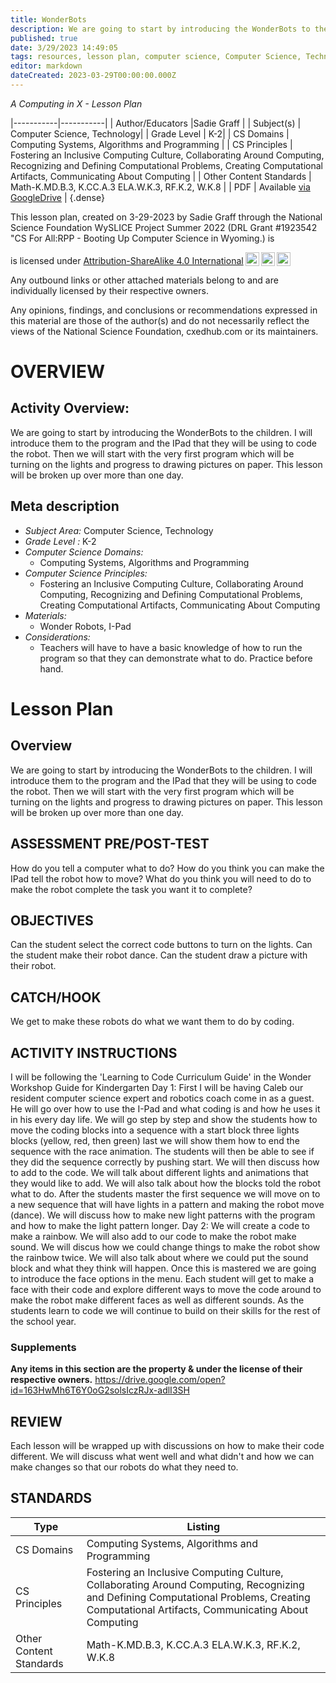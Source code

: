 ```yaml
---
title: WonderBots
description: We are going to start by introducing the WonderBots to the children. I will introduce them to the program and the IPad that they will be using to code the robot. Then we will start with the very first program which will be turning on the lights and progress to drawing pictures on paper. This lesson will be broken up over more than one day.
published: true
date: 3/29/2023 14:49:05
tags: resources, lesson plan, computer science, Computer Science, Technology 
editor: markdown
dateCreated: 2023-03-29T00:00:00.000Z
---
```

*A Computing in X - Lesson Plan*

|-----------|-----------|
| Author/Educators |Sadie Graff |
| Subject(s) | Computer Science, Technology|
| Grade Level | K-2|
| CS Domains | Computing Systems, Algorithms and Programming |
| CS Principles | Fostering an Inclusive Computing Culture, Collaborating Around Computing, Recognizing and Defining Computational Problems, Creating Computational Artifacts, Communicating About Computing |
| Other Content Standards | Math-K.MD.B.3, K.CC.A.3  ELA.W.K.3, RF.K.2, W.K.8 | 
| PDF | Available [via GoogleDrive](https://drive.google.com/open?id=1pPaC0vL_3jxAlebLK1KXrvBk0pNp-UPF) |
{.dense}






This lesson plan, created on 3-29-2023 by Sadie Graff through the National Science Foundation WySLICE Project Summer 2022 (DRL Grant #1923542 "CS For All:RPP - Booting Up Computer Science in Wyoming.) is  <p xmlns:cc="http://creativecommons.org/ns#" >  is licensed under <a href="http://creativecommons.org/licenses/by-sa/4.0/?ref=chooser-v1" target="_blank" rel="license noopener noreferrer" style="display:inline-block;">Attribution-ShareAlike 4.0 International<img style="height:22px!important;margin-left:3px;vertical-align:text-bottom;" src="https://mirrors.creativecommons.org/presskit/icons/cc.svg?ref=chooser-v1"><img style="height:22px!important;margin-left:3px;vertical-align:text-bottom;" src="https://mirrors.creativecommons.org/presskit/icons/by.svg?ref=chooser-v1"><img style="height:22px!important;margin-left:3px;vertical-align:text-bottom;" src="https://mirrors.creativecommons.org/presskit/icons/sa.svg?ref=chooser-v1"></a></p>


Any outbound links or other attached materials belong to and are individually licensed by their respective owners. 


Any opinions, findings, and conclusions or recommendations expressed in this material are those of the author(s) and do not necessarily reflect the views of the National Science Foundation, cxedhub.com or its maintainers.


# OVERVIEW
## Activity Overview:  
We are going to start by introducing the WonderBots to the children. I will introduce them to the program and the IPad that they will be using to code the robot. Then we will start with the very first program which will be turning on the lights and progress to drawing pictures on paper. This lesson will be broken up over more than one day.
## Meta description
+ *Subject Area:* Computer Science, Technology 
+ *Grade Level :* K-2 
+ *Computer Science Domains:*
   + Computing Systems, Algorithms and Programming
+ *Computer Science Principles:*
   + Fostering an Inclusive Computing Culture, Collaborating Around Computing, Recognizing and Defining Computational Problems, Creating Computational Artifacts, Communicating About Computing
+ *Materials:* 
   + Wonder Robots, I-Pad
+ *Considerations:*
   + Teachers will have to have a basic knowledge of how to run the program so that they can demonstrate what to do. Practice before hand.


# Lesson Plan
## Overview
We are going to start by introducing the WonderBots to the children. I will introduce them to the program and the IPad that they will be using to code the robot. Then we will start with the very first program which will be turning on the lights and progress to drawing pictures on paper. This lesson will be broken up over more than one day.
## ASSESSMENT PRE/POST-TEST
How do you tell a computer what to do? How do you think you can make the IPad tell the robot how to move? What do you think you will need to do to make the robot complete the task you want it to complete?
## OBJECTIVES
Can the student select the correct code buttons to turn on the lights. Can the student make their robot dance. Can the student draw a picture with their robot.


## CATCH/HOOK
We get to make these robots do what we want them to do by coding.


## ACTIVITY INSTRUCTIONS
I will be following the 'Learning to Code Curriculum Guide' in the Wonder Workshop Guide for Kindergarten
Day 1: First I will be having Caleb our resident computer science expert and robotics coach come in as a guest. He will go over how to use the I-Pad and what coding is and how he uses it in his every day life. We will go step by step and show the students how to move the coding blocks into a sequence with a start block three lights blocks (yellow, red, then green) last we will show them how to end the sequence with the race animation. The students will then be able to see if they did the sequence correctly by pushing start. We will then discuss how to add to the code. We will talk about different lights and animations that they would like to add. We will also talk about how the blocks told the robot what to do. After the students master the first sequence we will move on to a new sequence that will have lights in a pattern and making the robot move (dance). We will discuss how to make new light patterns with the program and how to make the light pattern longer. 
Day 2: We will create a code to make a rainbow. We will also add to our code to make the robot make sound. We will discus how we could change things to make the robot show the rainbow twice. We will also talk about where we could put the sound block and what they think will happen. Once this is mastered we are going to introduce the face options in the menu. Each student will get to make a face with their code and explore different ways to move the code around to make the robot make different faces as well as different sounds. 
As the students learn to code we will continue to build on their skills for the rest of the school year.


### Supplements
**Any items in this section are the property & under the license of their respective owners.**
https://drive.google.com/open?id=163HwMh6T6Y0oG2solsIczRJx-adlI3SH




## REVIEW
Each lesson will be wrapped up with discussions on how to make their code different. We will discuss what went well and what didn't and how we can make changes so that our robots do what they need to.
## STANDARDS        
| Type | Listing | 
|-----------|-----------|
| CS Domains  | Computing Systems, Algorithms and Programming|
| CS Principles   | Fostering an Inclusive Computing Culture, Collaborating Around Computing, Recognizing and Defining Computational Problems, Creating Computational Artifacts, Communicating About Computing|
| Other Content Standards | Math-K.MD.B.3, K.CC.A.3  ELA.W.K.3, RF.K.2, W.K.8  |